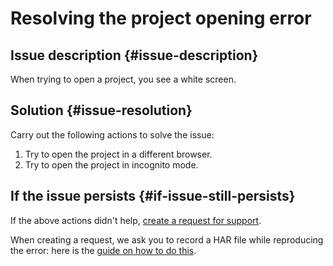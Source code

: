 # Resolving the project opening error



## Issue description {#issue-description}

When trying to open a project, you see a white screen.

## Solution {#issue-resolution}

Carry out the following actions to solve the issue:

1. Try to open the project in a different browser.
2. Try to open the project in incognito mode.

## If the issue persists {#if-issue-still-persists}

If the above actions didn't help, [create a request for support](https://console.cloud.yandex.ru/support?section=contact).

When creating a request, we ask you to record a HAR file while reproducing the error: here is the [guide on how to do this](../../../support/create-har).

